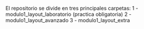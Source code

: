 El repositorio se divide en tres principales carpetas:
1 - modulo1_layout_laboratorio (practica obligatoria)
2 - modulo1_layout_avanzado
3 - modulo1_layout_extra
